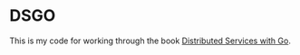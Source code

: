 # DSGO

This is my code for working through the book [Distributed Services with Go](https://pragprog.com/titles/tjgo/distributed-services-with-go/).
